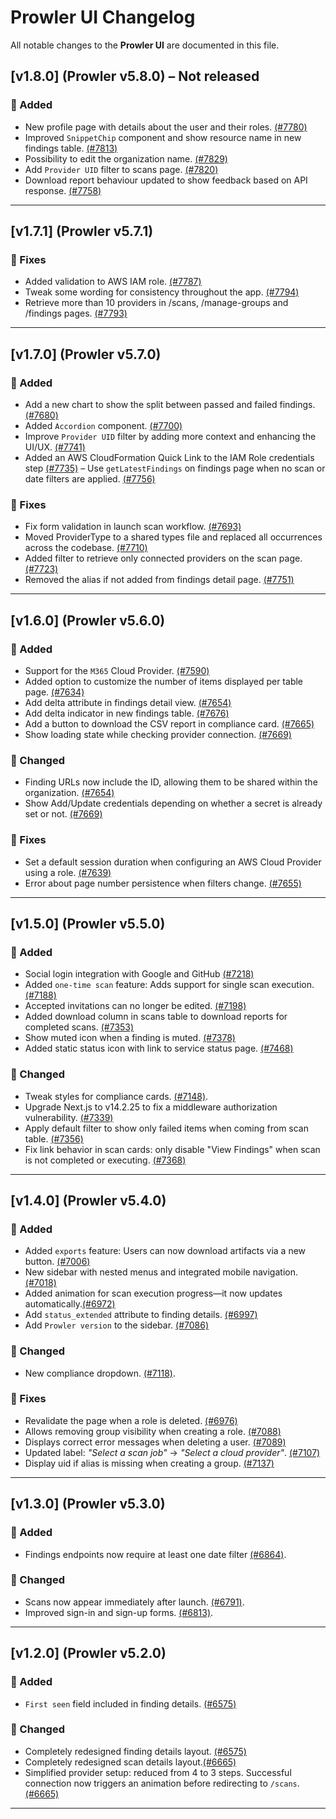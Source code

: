 # Prowler UI Changelog

All notable changes to the **Prowler UI** are documented in this file.

## [v1.8.0] (Prowler v5.8.0) – Not released

### 🚀 Added

- New profile page with details about the user and their roles. [(#7780)](https://github.com/prowler-cloud/prowler/pull/7780)
- Improved `SnippetChip` component and show resource name in new findings table. [(#7813)](https://github.com/prowler-cloud/prowler/pull/7813)
- Possibility to edit the organization name. [(#7829)](https://github.com/prowler-cloud/prowler/pull/7829)
- Add `Provider UID` filter to scans page. [(#7820)](https://github.com/prowler-cloud/prowler/pull/7820)
- Download report behaviour updated to show feedback based on API response. [(#7758)](https://github.com/prowler-cloud/prowler/pull/7758)

---

## [v1.7.1] (Prowler v5.7.1)

### 🐞 Fixes

- Added validation to AWS IAM role. [(#7787)](https://github.com/prowler-cloud/prowler/pull/7787)
- Tweak some wording for consistency throughout the app. [(#7794)](https://github.com/prowler-cloud/prowler/pull/7794)
- Retrieve more than 10 providers in /scans, /manage-groups and /findings pages. [(#7793)](https://github.com/prowler-cloud/prowler/pull/7793)

---

## [v1.7.0] (Prowler v5.7.0)

### 🚀 Added

- Add a new chart to show the split between passed and failed findings. [(#7680)](https://github.com/prowler-cloud/prowler/pull/7680)
- Added `Accordion` component. [(#7700)](https://github.com/prowler-cloud/prowler/pull/7700)
- Improve `Provider UID` filter by adding more context and enhancing the UI/UX. [(#7741)](https://github.com/prowler-cloud/prowler/pull/7741)
- Added an AWS CloudFormation Quick Link to the IAM Role credentials step [(#7735)](https://github.com/prowler-cloud/prowler/pull/7735)
– Use `getLatestFindings` on findings page when no scan or date filters are applied. [(#7756)](https://github.com/prowler-cloud/prowler/pull/7756)

### 🐞 Fixes

- Fix form validation in launch scan workflow. [(#7693)](https://github.com/prowler-cloud/prowler/pull/7693)
- Moved ProviderType to a shared types file and replaced all occurrences across the codebase. [(#7710)](https://github.com/prowler-cloud/prowler/pull/7710)
- Added filter to retrieve only connected providers on the scan page. [(#7723)](https://github.com/prowler-cloud/prowler/pull/7723)
- Removed the alias if not added from findings detail page. [(#7751)](https://github.com/prowler-cloud/prowler/pull/7751)

---

## [v1.6.0] (Prowler v5.6.0)

### 🚀 Added

- Support for the `M365` Cloud Provider. [(#7590)](https://github.com/prowler-cloud/prowler/pull/7590)
- Added option to customize the number of items displayed per table page. [(#7634)](https://github.com/prowler-cloud/prowler/pull/7634)
- Add delta attribute in findings detail view. [(#7654)](https://github.com/prowler-cloud/prowler/pull/7654)
- Add delta indicator in new findings table. [(#7676)](https://github.com/prowler-cloud/prowler/pull/7676)
- Add a button to download the CSV report in compliance card. [(#7665)](https://github.com/prowler-cloud/prowler/pull/7665)
- Show loading state while checking provider connection. [(#7669)](https://github.com/prowler-cloud/prowler/pull/7669)


### 🔄 Changed

- Finding URLs now include the ID, allowing them to be shared within the organization. [(#7654)](https://github.com/prowler-cloud/prowler/pull/7654)
- Show Add/Update credentials depending on whether a secret is already set or not. [(#7669)](https://github.com/prowler-cloud/prowler/pull/7669)

### 🐞 Fixes

- Set a default session duration when configuring an AWS Cloud Provider using a role. [(#7639)](https://github.com/prowler-cloud/prowler/pull/7639)
- Error about page number persistence when filters change. [(#7655)](https://github.com/prowler-cloud/prowler/pull/7655)

---

## [v1.5.0] (Prowler v5.5.0)

### 🚀 Added

- Social login integration with Google and GitHub [(#7218)](https://github.com/prowler-cloud/prowler/pull/7218)
- Added `one-time scan` feature: Adds support for single scan execution. [(#7188)](https://github.com/prowler-cloud/prowler/pull/7188)
- Accepted invitations can no longer be edited. [(#7198)](https://github.com/prowler-cloud/prowler/pull/7198)
- Added download column in scans table to download reports for completed scans. [(#7353)](https://github.com/prowler-cloud/prowler/pull/7353)
- Show muted icon when a finding is muted. [(#7378)](https://github.com/prowler-cloud/prowler/pull/7378)
- Added static status icon with link to service status page. [(#7468)](https://github.com/prowler-cloud/prowler/pull/7468)

### 🔄 Changed

- Tweak styles for compliance cards. [(#7148)](https://github.com/prowler-cloud/prowler/pull/7148).
- Upgrade Next.js to v14.2.25 to fix a middleware authorization vulnerability. [(#7339)](https://github.com/prowler-cloud/prowler/pull/7339)
- Apply default filter to show only failed items when coming from scan table. [(#7356)](https://github.com/prowler-cloud/prowler/pull/7356)
- Fix link behavior in scan cards: only disable "View Findings" when scan is not completed or executing. [(#7368)](https://github.com/prowler-cloud/prowler/pull/7368)

---

## [v1.4.0] (Prowler v5.4.0)

### 🚀 Added

- Added `exports` feature: Users can now download artifacts via a new button. [(#7006)](https://github.com/prowler-cloud/prowler/pull/7006)
- New sidebar with nested menus and integrated mobile navigation. [(#7018)](https://github.com/prowler-cloud/prowler/pull/7018)
- Added animation for scan execution progress—it now updates automatically.[(#6972)](https://github.com/prowler-cloud/prowler/pull/6972)
- Add `status_extended` attribute to finding details. [(#6997)](https://github.com/prowler-cloud/prowler/pull/6997)
- Add `Prowler version` to the sidebar. [(#7086)](https://github.com/prowler-cloud/prowler/pull/7086)

### 🔄 Changed

- New compliance dropdown. [(#7118)](https://github.com/prowler-cloud/prowler/pull/7118).

### 🐞 Fixes

- Revalidate the page when a role is deleted. [(#6976)](https://github.com/prowler-cloud/prowler/pull/6976)
- Allows removing group visibility when creating a role. [(#7088)](https://github.com/prowler-cloud/prowler/pull/7088)
- Displays correct error messages when deleting a user. [(#7089)](https://github.com/prowler-cloud/prowler/pull/7089)
- Updated label: *"Select a scan job"* → *"Select a cloud provider"*. [(#7107)](https://github.com/prowler-cloud/prowler/pull/7107)
- Display uid if alias is missing when creating a group. [(#7137)](https://github.com/prowler-cloud/prowler/pull/7137)

---

## [v1.3.0] (Prowler v5.3.0)

### 🚀 Added

- Findings endpoints now require at least one date filter [(#6864)](https://github.com/prowler-cloud/prowler/pull/6864).

### 🔄 Changed

- Scans now appear immediately after launch. [(#6791)](https://github.com/prowler-cloud/prowler/pull/6791).
- Improved sign-in and sign-up forms. [(#6813)](https://github.com/prowler-cloud/prowler/pull/6813).

---

## [v1.2.0] (Prowler v5.2.0)

### 🚀 Added

- `First seen` field included in finding details. [(#6575)](https://github.com/prowler-cloud/prowler/pull/6575)

### 🔄 Changed

- Completely redesigned finding details layout. [(#6575)](https://github.com/prowler-cloud/prowler/pull/6575)
- Completely redesigned scan details layout.[(#6665)](https://github.com/prowler-cloud/prowler/pull/6665)
- Simplified provider setup: reduced from 4 to 3 steps. Successful connection now triggers an animation before redirecting to `/scans`. [(#6665)](https://github.com/prowler-cloud/prowler/pull/6665)

---
